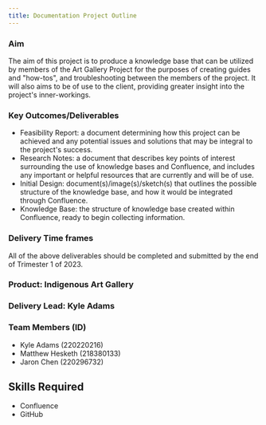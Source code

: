 ```yaml
---
title: Documentation Project Outline
---
```



### Aim

The aim of this project is to produce a knowledge base that can be utilized by members of the Art
Gallery Project for the purposes of creating guides and "how-tos", and troubleshooting between the
members of the project. It will also aims to be of use to the client, providing greater insight into
the project's inner-workings.

### Key Outcomes/Deliverables

- Feasibility Report: a document determining how this project can be achieved and any potential
  issues and solutions that may be integral to the project's success.
- Research Notes: a document that describes key points of interest surrounding the use of knowledge
  bases and Confluence, and includes any important or helpful resources that are currently and will
  be of use.
- Initial Design: document(s)/image(s)/sketch(s) that outlines the possible structure of the
  knowledge base, and how it would be integrated through Confluence.
- Knowledge Base: the structure of knowledge base created within Confluence, ready to begin
  collecting information.

### Delivery Time frames

All of the above deliverables should be completed and submitted by the end of Trimester 1 of 2023.

### Product: Indigenous Art Gallery

### Delivery Lead: Kyle Adams

### Team Members (ID)

- Kyle Adams (220220216)
- Matthew Hesketh (218380133)
- Jaron Chen (220296732)

## Skills Required

- Confluence
- GitHub
